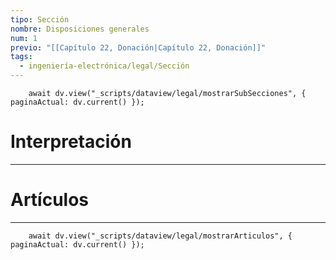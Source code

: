 ```yaml
---
tipo: Sección
nombre: Disposiciones generales
num: 1
previo: "[[Capítulo 22, Donación|Capítulo 22, Donación]]"
tags:
  - ingeniería-electrónica/legal/Sección
---
```

```dataviewjs
	await dv.view("_scripts/dataview/legal/mostrarSubSecciones", { paginaActual: dv.current() });
```
# Interpretación
---


# Artículos
---
```dataviewjs
	await dv.view("_scripts/dataview/legal/mostrarArticulos", { paginaActual: dv.current() });
```
